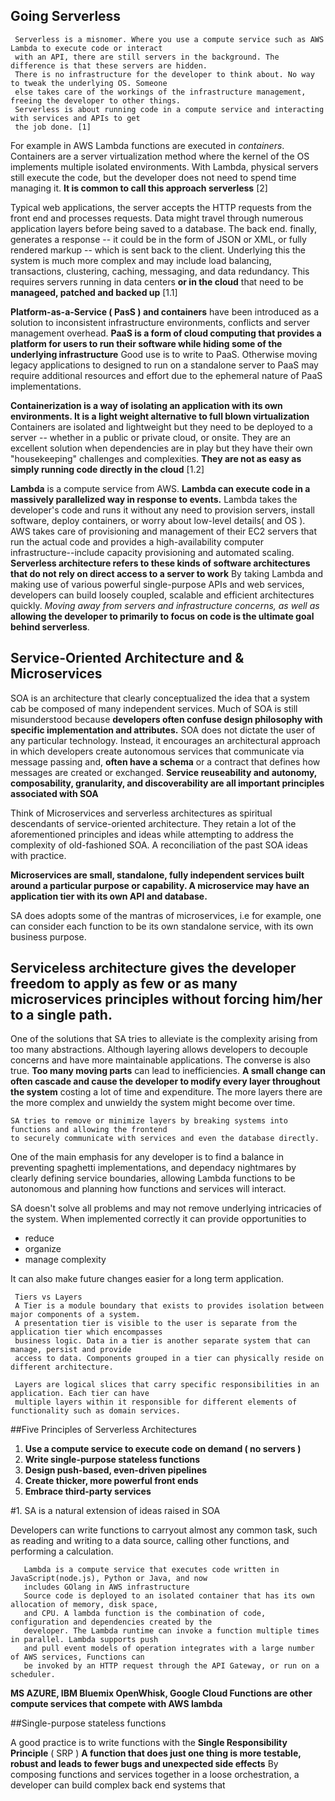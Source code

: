 ## Going Serverless


     Serverless is a misnomer. Where you use a compute service such as AWS Lambda to execute code or interact
     with an API, there are still servers in the background. The difference is that these servers are hidden.
     There is no infrastructure for the developer to think about. No way to tweak the underlying OS. Someone
     else takes care of the workings of the infrastructure management, freeing the developer to other things.
     Serverless is about running code in a compute service and interacting with services and APIs to get
     the job done. [1]

 For example in AWS Lambda functions are executed in *containers*. Containers are a server virtualization method
 where the kernel of the OS implements multiple isolated environments. With Lambda, physical servers still execute
 the code, but the developer does not need to spend time managing it. **It is common to call this approach serverless**
 [2]

 Typical web applications, the server accepts the HTTP requests from the front end and processes requests. Data might travel through numerous application layers before being saved to a database. The back end. finally, generates a response -- it could be in the form of JSON or XML, or fully rendered markup -- which is sent back to the client. Underlying this the system is much more complex and may include load balancing, transactions, clustering, caching, messaging, and data redundancy. This requires servers running in data centers **or in the cloud** that need to be **manageed, patched and backed up** [1.1]

**Platform-as-a-Service ( PasS ) and containers** have been introduced as a solution to inconsistent infrastructure environments, conflicts and server management overhead.  **PaaS is a form of cloud computing that provides a platform for users to run their software while hiding some of the underlying infrastructure**
Good use is to write to PaaS. Otherwise moving legacy applications to designed to run on a standalone server to PaaS may require additional resources and effort due to the ephemeral nature of PaaS implementations.

**Containerization is a way of isolating an application with its own environments. It is a light weight alternative to full blown virtualization** Containers are isolated and lightweight but they need to be deployed to a server -- whether in a public or private cloud, or onsite. They are an excellent solution when dependencies are in play but they have their own "housekeeping" challenges and complexities. **They are not as easy as simply running code directly in the cloud** [1.2]

**Lambda** is a compute service from AWS. **Lambda can execute code in a massively parallelized way in response to events.**
Lambda takes the developer's code and runs it without any need to provision servers, install software, deploy containers, or worry about low-level details( and OS ). AWS takes care of provisioning and management of their EC2 servers that run the actual code and provides a high-availability computer infrastructure--include capacity provisioning and automated scaling.
**Serverless architecture refers to these kinds of software architectures that do not rely on direct access to a server to work** By taking Lambda and making use of various powerful single-purpose APIs and web services, developers can build loosely coupled, scalable and efficient architectures quickly. *Moving away from servers and infrastructure concerns, as well as* **allowing the developer to primarily to focus on code is the ultimate goal behind serverless**.

## Service-Oriented Architecture and & Microservices

SOA is an architecture that clearly conceptualized the idea that a system cab be composed of many independent services. Much of SOA is still misunderstood because **developers often confuse design philosophy with specific implementation and attributes.** SOA does not dictate the user of any particular technology. Instead, it encourages an architectural approach in which developers create autonomous services that communicate via message passing and, **often have a schema** or a contract that defines how messages are created or exchanged. **Service reuseability and autonomy, composability, granularity, and discoverability are all important principles associated with SOA**

Think of Microservices and serverless architectures as spiritual descendants of service-oriented architecture. They retain a lot of the aforementioned principles and ideas while attempting to address the complexity of old-fashioned SOA. A reconciliation of the past SOA ideas with practice.

**Microservices are small, standalone, fully independent services built around a particular purpose or capability. A microservice may have an application tier with its own API and database.**


SA does adopts some of the mantras of microservices, i.e for example, one can consider each function to be its own standalone service, with its own business purpose.

## Serviceless architecture gives the developer freedom to apply as few or as many microservices principles without forcing him/her to a single path.

One of the solutions that SA tries to alleviate is the complexity arising from too many abstractions. Although layering allows developers to decouple concerns and have more maintainable applications. The converse is also true. **Too many moving parts** can lead to inefficiencies. **A small change can often cascade and cause the developer to modify every layer throughout the system** costing a lot of time and expenditure. The more layers there are the more complex and unwieldy the system might become over time.

	SA tries to remove or minimize layers by breaking systems into functions and allowing the frontend
	to securely communicate with services and even the database directly.

One of the main emphasis for any developer is to find a balance in preventing spaghetti implementations, and dependacy nightmares by clearly defining service boundaries, allowing Lambda functions to be autonomous and planning how functions and services will interact.

SA doesn't solve all problems and may not remove underlying intricacies of the system. When implemented correctly it can provide opportunities to
   * reduce
   * organize
   * manage complexity

It can also make future changes easier for a long term application.

     Tiers vs Layers
     A Tier is a module boundary that exists to provides isolation between major components of a system.
     A presentation tier is visible to the user is separate from the application tier which encompasses
     business logic. Data in a tier is another separate system that can manage, persist and provide
     access to data. Components grouped in a tier can physically reside on different architecture.

     Layers are logical slices that carry specific responsibilities in an application. Each tier can have
     multiple layers within it responsible for different elements of functionality such as domain services.


##Five Principles of Serverless Architectures


   1. **Use a compute service to execute code on demand ( no servers )**
   2. **Write single-purpose stateless functions**
   3. **Design push-based, even-driven pipelines**
   4. **Create thicker, more powerful front ends**
   5. **Embrace third-party services**

#1. SA is a natural extension of ideas raised in SOA

  Developers can write functions to carryout almost any common task, such as reading and writing to a data source, calling other functions, and performing a calculation.

       Lambda is a compute service that executes code written in JavaScript(node.js), Python or Java, and now
       includes GOlang in AWS infrastructure
       Source code is deployed to an isolated container that has its own allocation of memory, disk space,
       and CPU. A lambda function is the combination of code, configuration and dependencies created by the
       developer. The Lambda runtime can invoke a function multiple times in parallel. Lambda supports push
       and pull event models of operation integrates with a large number of AWS services, Functions can
       be invoked by an HTTP request through the API Gateway, or run on a scheduler.

**MS AZURE, IBM Bluemix OpenWhisk, Google Cloud Functions are other compute services that compete with AWS lambda**

##Single-purpose stateless functions

   A good practice is to write functions with the **Single Responsibility Principle** ( SRP ) **A function that does just one thing is more testable, robust and leads to fewer bugs and unexpected side effects** By composing functions and services together in a loose orchestration, a developer can build complex back end systems that









